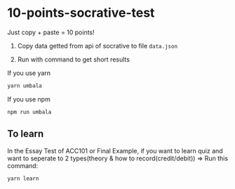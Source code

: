 # 10-points-socrative-test

Just copy + paste = 10 points!

1. Copy data getted from api of socrative to file `data.json`

2. Run with command to get short results

If you use yarn

```bash
yarn umbala
```

If you use npm

```bash
npm run umbala
```

## To learn

In the Essay Test of ACC101 or Final Example, if you want to learn quiz and want to seperate to 2 types(theory & how to record(credit/debit)) => Run this command:

```bash
yarn learn
```
